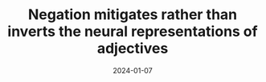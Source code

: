 ---
title: "Negation mitigates rather than inverts the neural representations of adjectives"
collection: publications
permalink: /publication/2024_negation-mitigates-rather-than-inverts-the-neural-
date: 2024-01-07
year: 2024
venue: 'PLoS Biology'
authors: 'Zuanazzi A, Ripollés P, Lin WM, Gwilliams L, King JR, Poeppel D'
number: '220'
citation: 'Zuanazzi A, Ripollés P, Lin WM, Gwilliams L, King JR, Poeppel D (2024). Negation mitigates rather than inverts the neural representations of adjectives. PLoS Biology.'
category: 'article'
---